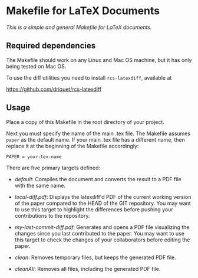 # Makefile for LaTeX Documents #

*This is a simple and general Makefile for LaTeX documents.*

## Required dependencies ##

The Makefile should work on any Linux and Mac OS machine, but it has
only being tested on Mac OS.

To use the diff utilities you need to install `rcs-latexdiff`, available at

   https://github.com/driquet/rcs-latexdiff


## Usage ##

Place a copy of this Makefile in the root directory of your
project.

Next you must specify the name of the main .tex file. The Makefile
assumes `paper` as the default name. If your main .tex file has a
different name, then replace it at the beginning of the Makefile
accordingly:

    PAPER = your-tex-name

There are five primary targets defined:

- *default*: Compiles the document and converts the result to a PDF
   file with the same name.

- *local-diff.pdf*: Displays the latexdiff'd PDF of the current
  working version of the paper compared to the HEAD of the GIT
  repository. You may want to use this target to highlight the
  differences before pushing your contributions to the repository.

- *my-last-commit-diff.pdf*: Generates and opens a PDF file
  visualizing the changes since you last contributed to the paper. You
  may want to use this target to check the changes of your
  collaborators before editing the paper.

- *clean*: Removes temporary files, but keeps the generated PDF file.

- *cleanAll*: Removes all files, including the generated PDF file.
